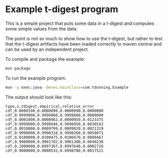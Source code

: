# Example t-digest program

This is a simple project that puts some data in a t-digest and computes some 
simple values from the data.

The point is not so much to show how to use the t-digest, but rather to test 
that the t-digest artifacts have been loaded correctly to maven central and 
can be used by an independent project.

To compile and package the example:
```bash
mvn package
```
To run the example program:
```bash
mvn -q exec:java -Dexec.mainClass=com.tdunning.Example
```
The output should look like this:
```
type,x,tdigest,empirical,relative_error
cdf,0.0000100,0.0000090,0.0000090,0.0000000
cdf,0.9999900,0.9999860,0.9999860,0.0000000
cdf,0.0001000,0.0000962,0.0000950,0.0123375
cdf,0.9999000,0.9998946,0.9998950,0.0038542
cdf,0.0010000,0.0009799,0.0009820,0.0021319
cdf,0.9990000,0.9990318,0.9990260,0.0058071
cdf,0.0100000,0.0100475,0.0100470,0.0000467
cdf,0.9900000,0.9901782,0.9901380,0.0040238
cdf,0.1000000,0.0997367,0.0997640,0.0002726
cdf,0.9000000,0.9000532,0.8998780,0.0017521
```
